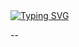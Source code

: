 <a href="https://git.io/typing-svg">
  <img src="https://readme-typing-svg.demolab.com?font=Anton&size=80&pause=1000&color=FF0000&center=true&vCenter=true&width=1000&height=200&lines=༒☾FELICIAN☽༒;VERSION+2025;BY+DEV+꧁༒☾FELICIAN☽༒" alt="Typing SVG" />
</a>

--
